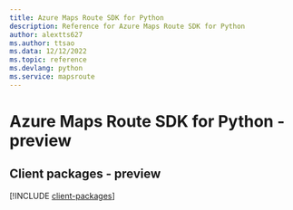 ```yaml
---
title: Azure Maps Route SDK for Python
description: Reference for Azure Maps Route SDK for Python
author: alextts627
ms.author: ttsao
ms.data: 12/12/2022
ms.topic: reference
ms.devlang: python
ms.service: mapsroute
---
```

# Azure Maps Route SDK for Python - preview

## Client packages - preview
[!INCLUDE [client-packages](maps-route-client-index.md)]
